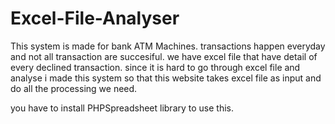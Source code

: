 # Excel-File-Analyser
This system is made for bank ATM Machines. transactions happen  everyday and not all transaction are succesiful. we have excel file that have detail of every declined transaction. since it is hard to go through excel file and analyse i made this system so that this website takes excel file as input and do all the processing we need. 

you have to install PHPSpreadsheet library to use this. 
